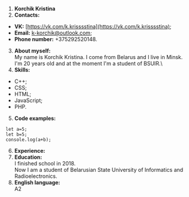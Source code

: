 1. **Korchik Kristina**
2. **Contacts:**
* **VK:** [https://vk.com/k.krisssstina](https://vk.com/k.krisssstina);
* **Email:** [k-korchik@outlook.com](k-korchik@outlook.com);
* **Phone number:** +375292520148.
3. **About myself:**\
 My name is Korchik Kristina. I come from Belarus and I live in Minsk.\
 I'm 20 years old and at the moment I'm a student of BSUIR.\
4. **Skills:** 
* С++;
* CSS;
* HTML;
* JavaScript;
* PHP.
5. **Code examples:**
```
let a=5;
let b=5;
console.log(a+b);
```
6. **Experience:**
7. **Education:**\
I finished school in 2018.\
Now I am a student of Belarusian State University of Informatics and Radioelectronics.
8. **English language:**\
A2


